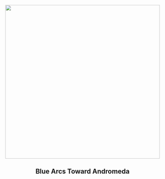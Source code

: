 
<p align="center"><img src="https://apod.nasa.gov/apod/image/2508/M31Oxy_Collab_960.jpg" width="500" height="500"></p>
<h2 align="center"> Blue Arcs Toward Andromeda </h2>
